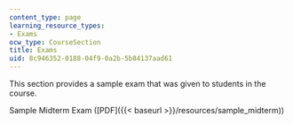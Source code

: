 ```yaml
---
content_type: page
learning_resource_types:
- Exams
ocw_type: CourseSection
title: Exams
uid: 8c946352-0188-04f9-0a2b-5b84137aad61
---
```


This section provides a sample exam that was given to students in the course.

Sample Midterm Exam ([PDF]({{< baseurl >}}/resources/sample_midterm))